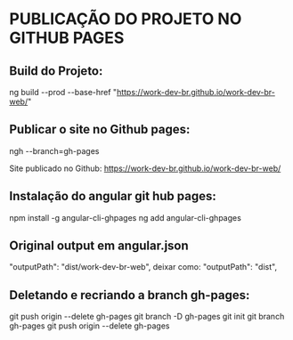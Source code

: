 

PUBLICAÇÃO DO PROJETO NO GITHUB PAGES
=====================================

Build do Projeto:
----------------
ng build --prod --base-href "https://work-dev-br.github.io/work-dev-br-web/"

Publicar o site no Github pages:
-------------------------------
ngh --branch=gh-pages

Site publicado no Github:
https://work-dev-br.github.io/work-dev-br-web/




Instalação do angular git hub pages:
-----------------------------------
npm install -g angular-cli-ghpages
ng add angular-cli-ghpages


Original output em angular.json
-------------------------------
"outputPath": "dist/work-dev-br-web",
deixar como:
"outputPath": "dist",


Deletando e recriando a branch gh-pages:
---------------------------------------
git push origin --delete gh-pages
git branch -D gh-pages
git init
git branch gh-pages
git push origin --delete gh-pages
